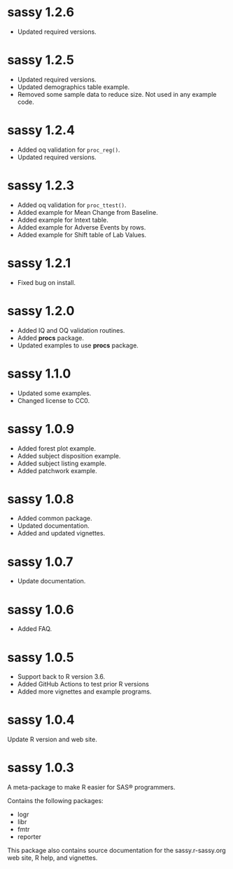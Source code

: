 # sassy 1.2.6

* Updated required versions.

# sassy 1.2.5

* Updated required versions.
* Updated demographics table example.
* Removed some sample data to reduce size.  Not used in any example code.

# sassy 1.2.4

* Added oq validation for `proc_reg()`.
* Updated required versions.


# sassy 1.2.3

* Added oq validation for `proc_ttest()`.
* Added example for Mean Change from Baseline.
* Added example for Intext table.
* Added example for Adverse Events by rows.
* Added example for Shift table of Lab Values. 

# sassy 1.2.1

* Fixed bug on install.

# sassy 1.2.0

* Added IQ and OQ validation routines.
* Added **procs** package.
* Updated examples to use **procs** package.

# sassy 1.1.0

* Updated some examples.
* Changed license to CC0.

# sassy 1.0.9

* Added forest plot example.
* Added subject disposition example.
* Added subject listing example.
* Added patchwork example.

# sassy 1.0.8

* Added common package.
* Updated documentation.
* Added and updated vignettes.

# sassy 1.0.7

* Update documentation.

# sassy 1.0.6

* Added FAQ.

# sassy 1.0.5

* Support back to R version 3.6.
* Added GitHub Actions to test prior R versions
* Added more vignettes and example programs.

# sassy 1.0.4

Update R version and web site.

# sassy 1.0.3

A meta-package to make R easier for SAS® programmers.  

Contains the following packages:

* logr
* libr
* fmtr
* reporter

This package also contains source documentation for the 
sassy.r-sassy.org web site, R help, and vignettes.

